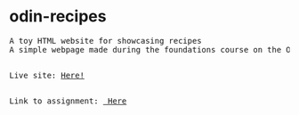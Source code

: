 # odin-recipes
<pre>A toy HTML website for showcasing recipes
A simple webpage made during the foundations course on the Odin Project. Clicking on a recipe link will show the instructions and ingredients required to make the dish.<pre>

Live site: <a href="https://krish-sh12.github.io/odin-recipes" rel="noreferrer">Here!</a>

<p>Link to assignment: <a href="https://www.theodinproject.com/lessons/foundations-recipes" rel="noreferrer"> Here</p>